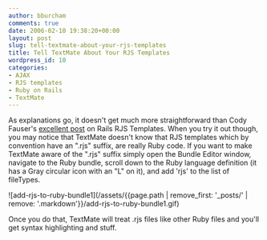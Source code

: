 ```yaml
---
author: bburcham
comments: true
date: 2006-02-10 19:38:20+00:00
layout: post
slug: tell-textmate-about-your-rjs-templates
title: Tell TextMate About Your RJS Templates
wordpress_id: 10
categories:
- AJAX
- RJS templates
- Ruby on Rails
- TextMate
---
```




As explanations go, it doesn't get much more straightforward than Cody Fauser's [excellent post](http://www.codyfauser.com/articles/2005/11/20/rails-rjs-templates) on Rails RJS Templates. When you try it out though, you may notice that TextMate doesn't know that RJS templates which by convention have an ".rjs" suffix, are really Ruby code. If you want to make TextMate aware of the ".rjs" suffix simply open the Bundle Editor window, navigate to the Ruby bundle, scroll down to the Ruby language definition (it has a Gray circular icon with an "L" on it), and add 'rjs' to the list of fileTypes.

![add-rjs-to-ruby-bundle1](/assets/{{page.path | remove_first: '_posts/' | remove: '.markdown'}}/add-rjs-to-ruby-bundle1.gif)

Once you do that, TextMate will treat .rjs files like other Ruby files and you'll get syntax highlighting and stuff.
